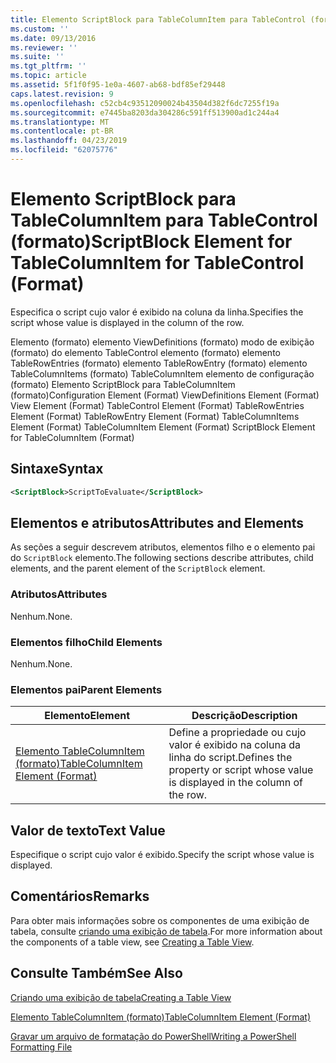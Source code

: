 ```yaml
---
title: Elemento ScriptBlock para TableColumnItem para TableControl (formato) | Microsoft Docs
ms.custom: ''
ms.date: 09/13/2016
ms.reviewer: ''
ms.suite: ''
ms.tgt_pltfrm: ''
ms.topic: article
ms.assetid: 5f1f0f95-1e0a-4607-ab68-bdf85ef29448
caps.latest.revision: 9
ms.openlocfilehash: c52cb4c93512090024b43504d382f6dc7255f19a
ms.sourcegitcommit: e7445ba8203da304286c591ff513900ad1c244a4
ms.translationtype: MT
ms.contentlocale: pt-BR
ms.lasthandoff: 04/23/2019
ms.locfileid: "62075776"
---
```

# <a name="scriptblock-element-for-tablecolumnitem-for-tablecontrol-format"></a><span data-ttu-id="4858c-102">Elemento ScriptBlock para TableColumnItem para TableControl (formato)</span><span class="sxs-lookup"><span data-stu-id="4858c-102">ScriptBlock Element for TableColumnItem for TableControl (Format)</span></span>

<span data-ttu-id="4858c-103">Especifica o script cujo valor é exibido na coluna da linha.</span><span class="sxs-lookup"><span data-stu-id="4858c-103">Specifies the script whose value is displayed in the column of the row.</span></span>

<span data-ttu-id="4858c-104">Elemento (formato) elemento ViewDefinitions (formato) modo de exibição (formato) do elemento TableControl elemento (formato) elemento TableRowEntries (formato) elemento TableRowEntry (formato) elemento TableColumnItems (formato) TableColumnItem elemento de configuração (formato) Elemento ScriptBlock para TableColumnItem (formato)</span><span class="sxs-lookup"><span data-stu-id="4858c-104">Configuration Element (Format) ViewDefinitions Element (Format) View Element (Format) TableControl Element (Format) TableRowEntries Element (Format) TableRowEntry Element (Format) TableColumnItems Element (Format) TableColumnItem Element (Format) ScriptBlock Element for TableColumnItem (Format)</span></span>

## <a name="syntax"></a><span data-ttu-id="4858c-105">Sintaxe</span><span class="sxs-lookup"><span data-stu-id="4858c-105">Syntax</span></span>

```xml
<ScriptBlock>ScriptToEvaluate</ScriptBlock>
```

## <a name="attributes-and-elements"></a><span data-ttu-id="4858c-106">Elementos e atributos</span><span class="sxs-lookup"><span data-stu-id="4858c-106">Attributes and Elements</span></span>

<span data-ttu-id="4858c-107">As seções a seguir descrevem atributos, elementos filho e o elemento pai do `ScriptBlock` elemento.</span><span class="sxs-lookup"><span data-stu-id="4858c-107">The following sections describe attributes, child elements, and the parent element of the `ScriptBlock` element.</span></span>

### <a name="attributes"></a><span data-ttu-id="4858c-108">Atributos</span><span class="sxs-lookup"><span data-stu-id="4858c-108">Attributes</span></span>

<span data-ttu-id="4858c-109">Nenhum.</span><span class="sxs-lookup"><span data-stu-id="4858c-109">None.</span></span>

### <a name="child-elements"></a><span data-ttu-id="4858c-110">Elementos filho</span><span class="sxs-lookup"><span data-stu-id="4858c-110">Child Elements</span></span>

<span data-ttu-id="4858c-111">Nenhum.</span><span class="sxs-lookup"><span data-stu-id="4858c-111">None.</span></span>

### <a name="parent-elements"></a><span data-ttu-id="4858c-112">Elementos pai</span><span class="sxs-lookup"><span data-stu-id="4858c-112">Parent Elements</span></span>

|<span data-ttu-id="4858c-113">Elemento</span><span class="sxs-lookup"><span data-stu-id="4858c-113">Element</span></span>|<span data-ttu-id="4858c-114">Descrição</span><span class="sxs-lookup"><span data-stu-id="4858c-114">Description</span></span>|
|-------------|-----------------|
|[<span data-ttu-id="4858c-115">Elemento TableColumnItem (formato)</span><span class="sxs-lookup"><span data-stu-id="4858c-115">TableColumnItem Element (Format)</span></span>](./tablecolumnitem-element-for-tablecolumnitems-for-tablecontrol-format.md)|<span data-ttu-id="4858c-116">Define a propriedade ou cujo valor é exibido na coluna da linha do script.</span><span class="sxs-lookup"><span data-stu-id="4858c-116">Defines the property or script whose value is displayed in the column of the row.</span></span>|

## <a name="text-value"></a><span data-ttu-id="4858c-117">Valor de texto</span><span class="sxs-lookup"><span data-stu-id="4858c-117">Text Value</span></span>

<span data-ttu-id="4858c-118">Especifique o script cujo valor é exibido.</span><span class="sxs-lookup"><span data-stu-id="4858c-118">Specify the script whose value is displayed.</span></span>

## <a name="remarks"></a><span data-ttu-id="4858c-119">Comentários</span><span class="sxs-lookup"><span data-stu-id="4858c-119">Remarks</span></span>

<span data-ttu-id="4858c-120">Para obter mais informações sobre os componentes de uma exibição de tabela, consulte [criando uma exibição de tabela](./creating-a-table-view.md).</span><span class="sxs-lookup"><span data-stu-id="4858c-120">For more information about the components of a table view, see [Creating a Table View](./creating-a-table-view.md).</span></span>

## <a name="see-also"></a><span data-ttu-id="4858c-121">Consulte Também</span><span class="sxs-lookup"><span data-stu-id="4858c-121">See Also</span></span>

[<span data-ttu-id="4858c-122">Criando uma exibição de tabela</span><span class="sxs-lookup"><span data-stu-id="4858c-122">Creating a Table View</span></span>](./creating-a-table-view.md)

[<span data-ttu-id="4858c-123">Elemento TableColumnItem (formato)</span><span class="sxs-lookup"><span data-stu-id="4858c-123">TableColumnItem Element (Format)</span></span>](./tablecolumnitem-element-for-tablecolumnitems-for-tablecontrol-format.md)

[<span data-ttu-id="4858c-124">Gravar um arquivo de formatação do PowerShell</span><span class="sxs-lookup"><span data-stu-id="4858c-124">Writing a PowerShell Formatting File</span></span>](./writing-a-powershell-formatting-file.md)
